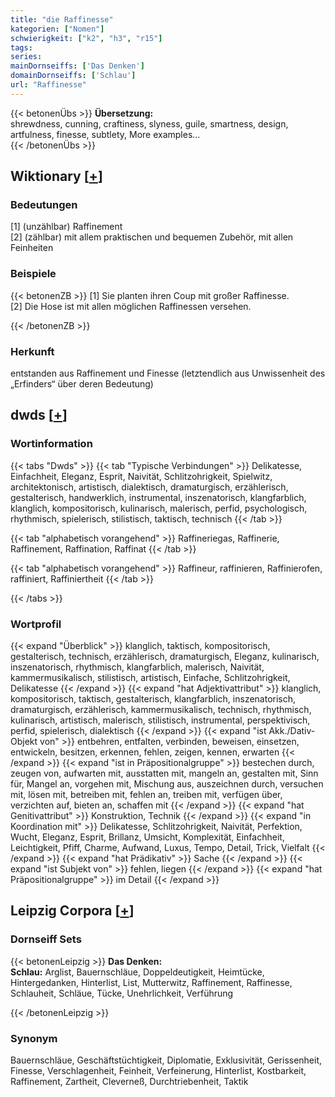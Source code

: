 ```yaml
---
title: "die Raffinesse"
kategorien: ["Nomen"]
schwierigkeit: ["k2", "h3", "r15"]
tags:
series:
mainDornseiffs: ['Das Denken']
domainDornseiffs: ['Schlau']
url: "Raffinesse"
---
```


{{< betonenÜbs >}}
**Übersetzung:**  
shrewdness, cunning, craftiness, slyness, guile, smartness, design, artfulness, finesse, subtlety, More examples...  
{{< /betonenÜbs >}}

## Wiktionary [[+](https://de.wiktionary.org/wiki/Raffinesse)]

### Bedeutungen
[1] (unzählbar) Raffinement  
[2] (zählbar) mit allem praktischen und bequemen Zubehör, mit allen Feinheiten  

### Beispiele
{{< betonenZB >}}
[1] Sie planten ihren Coup mit großer Raffinesse.  
[2] Die Hose ist mit allen möglichen Raffinessen versehen.  

{{< /betonenZB >}}
### Herkunft
entstanden aus Raffinement und Finesse (letztendlich aus Unwissenheit des „Erfinders“ über deren Bedeutung)  



## dwds [[+](https://www.dwds.de/wb/Raffinesse)]

### Wortinformation
{{< tabs "Dwds" >}}
{{< tab "Typische Verbindungen" >}}
Delikatesse, Einfachheit, Eleganz, Esprit, Naivität, Schlitzohrigkeit, Spielwitz, architektonisch, artistisch, dialektisch, dramaturgisch, erzählerisch, gestalterisch, handwerklich, instrumental, inszenatorisch, klangfarblich, klanglich, kompositorisch, kulinarisch, malerisch, perfid, psychologisch, rhythmisch, spielerisch, stilistisch, taktisch, technisch
{{< /tab >}}

{{< tab "alphabetisch vorangehend" >}}
Raffineriegas, Raffinerie, Raffinement, Raffination, Raffinat
{{< /tab >}}

{{< tab "alphabetisch vorangehend" >}}
Raffineur, raffinieren, Raffinierofen, raffiniert, Raffiniertheit
{{< /tab >}}

{{< /tabs >}}

### Wortprofil
{{< expand "Überblick" >}} klanglich, taktisch, kompositorisch, gestalterisch, technisch, erzählerisch, dramaturgisch, Eleganz, kulinarisch, inszenatorisch, rhythmisch, klangfarblich, malerisch, Naivität, kammermusikalisch, stilistisch, artistisch, Einfache, Schlitzohrigkeit, Delikatesse {{< /expand >}}
{{< expand "hat Adjektivattribut" >}} klanglich, kompositorisch, taktisch, gestalterisch, klangfarblich, inszenatorisch, dramaturgisch, erzählerisch, kammermusikalisch, technisch, rhythmisch, kulinarisch, artistisch, malerisch, stilistisch, instrumental, perspektivisch, perfid, spielerisch, dialektisch {{< /expand >}}
{{< expand "ist Akk./Dativ-Objekt von" >}} entbehren, entfalten, verbinden, beweisen, einsetzen, entwickeln, besitzen, erkennen, fehlen, zeigen, kennen, erwarten {{< /expand >}}
{{< expand "ist in Präpositionalgruppe" >}} bestechen durch, zeugen von, aufwarten mit, ausstatten mit, mangeln an, gestalten mit, Sinn für, Mangel an, vorgehen mit, Mischung aus, auszeichnen durch, versuchen mit, lösen mit, betreiben mit, fehlen an, treiben mit, verfügen über, verzichten auf, bieten an, schaffen mit {{< /expand >}}
{{< expand "hat Genitivattribut" >}} Konstruktion, Technik {{< /expand >}}
{{< expand "in Koordination mit" >}} Delikatesse, Schlitzohrigkeit, Naivität, Perfektion, Wucht, Eleganz, Esprit, Brillanz, Umsicht, Komplexität, Einfachheit, Leichtigkeit, Pfiff, Charme, Aufwand, Luxus, Tempo, Detail, Trick, Vielfalt {{< /expand >}}
{{< expand "hat Prädikativ" >}} Sache {{< /expand >}}
{{< expand "ist Subjekt von" >}} fehlen, liegen {{< /expand >}}
{{< expand "hat Präpositionalgruppe" >}} im Detail {{< /expand >}}

## Leipzig Corpora [[+](https://corpora.uni-leipzig.de/en/res?word=Raffinesse&corpusId=deu_newscrawl-public_2018)]

### Dornseiff Sets
{{< betonenLeipzig >}}
**Das Denken:**  
**Schlau:** Arglist, Bauernschläue, Doppeldeutigkeit, Heimtücke, Hintergedanken, Hinterlist, List, Mutterwitz, Raffinement, Raffinesse, Schlauheit, Schläue, Tücke, Unehrlichkeit, Verführung  

{{< /betonenLeipzig >}}

### Synonym
Bauernschläue, Geschäftstüchtigkeit, Diplomatie, Exklusivität, Gerissenheit, Finesse, Verschlagenheit, Feinheit, Verfeinerung, Hinterlist, Kostbarkeit, Raffinement, Zartheit, Cleverneß, Durchtriebenheit, Taktik

